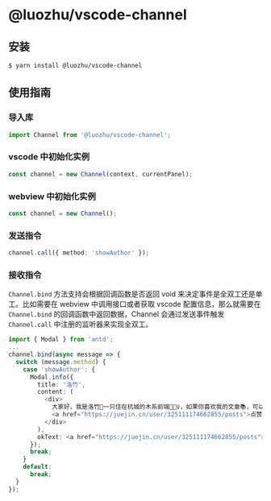 # @luozhu/vscode-channel

## 安装

```sh
$ yarn install @luozhu/vscode-channel
```

## 使用指南

### 导入库

```ts
import Channel from '@luozhu/vscode-channel';
```

### vscode 中初始化实例

```ts
const channel = new Channel(context, currentPanel);
```

### webview 中初始化实例

```ts
const channel = new Channel();
```

### 发送指令

```ts
channel.call({ method: 'showAuthor' });
```

### 接收指令

`Channel.bind` 方法支持会根据回调函数是否返回 void 来决定事件是全双工还是单工。比如需要在 webview 中调用接口或者获取 vscode 配置信息，那么就需要在 `Channel.bind` 的回调函数中返回数据，Channel 会通过发送事件触发 `Channel.call` 中注册的监听器来实现全双工。

```ts
import { Modal } from 'antd';
...
channel.bind(async message => {
  switch (message.method) {
    case 'showAuthor': {
      Modal.info({
        title: '洛竹',
        content: (
          <div>
            大家好，我是洛竹🎋一只住在杭城的木系前端🧚🏻‍♀️，如果你喜欢我的文章📚，可以通过
            <a href="https://juejin.cn/user/325111174662855/posts">点赞</a>帮我聚集灵力⭐️。
          </div>
        ),
        okText: <a href="https://juejin.cn/user/325111174662855/posts">点赞 o(￣▽￣)ｄ</a>,
      });
      break;
    }
    default:
      break;
  }
});
```
